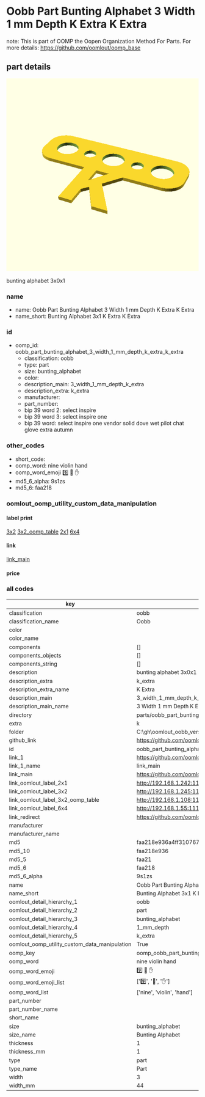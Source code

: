 # Oobb Part Bunting Alphabet 3 Width 1 mm Depth K Extra K Extra  

note: This is part of OOMP the Oopen Organization Method For Parts. For more details: https://github.com/oomlout/oomp_base

##  part details
  

[![](3dpr.png)](3dpr.png)

bunting alphabet 3x0x1



### name
* name: Oobb Part Bunting Alphabet 3 Width 1 mm Depth K Extra K Extra
* name_short: Bunting Alphabet 3x1 K Extra K Extra
### id
* oomp_id: oobb_part_bunting_alphabet_3_width_1_mm_depth_k_extra_k_extra
  * classification: oobb
  * type: part
  * size: bunting_alphabet
  * color: 
  * description_main: 3_width_1_mm_depth_k_extra
  * description_extra: k_extra
  * manufacturer: 
  * part_number: 
  * bip 39 word 2: select inspire
  * bip 39 word 3: select inspire one
  * bip 39 word: select inspire one vendor solid dove wet pilot chat glove extra autumn

### other_codes
* short_code: 
* oomp_word: nine violin hand
* oomp_word_emoji :nine: :violin: :hand:
* md5_6_alpha: 9s1zs
* md5_6: faa218






### oomlout_oomp_utility_custom_data_manipulation
#### label print
[3x2](http://192.168.1.245:1112/?label=oomp%209s1zs)
[3x2_oomp_table](http://192.168.1.108:1112/?label=oomp%209s1zs)
[2x1](http://192.168.1.242:1112/?label=oomp%209s1zs)
[6x4](http://192.168.1.55:1112/?label=oomp%209s1zs)    

#### link

[link_main](https://github.com/oomlout/oomlout_oobb_version_4_generated_parts/tree/main/navigation_oomp/oobb/part/bunting_alphabet/3_width_1_mm_depth_k_extra/k_extra/part)                              

#### price







### all codes 
| key | value |  
| --- | --- |  
| classification | oobb |  
| classification_name | Oobb |  
| color |  |  
| color_name |  |  
| components | [] |  
| components_objects | [] |  
| components_string | [] |  
| description | bunting alphabet 3x0x1 |  
| description_extra | k_extra |  
| description_extra_name | K Extra |  
| description_main | 3_width_1_mm_depth_k_extra |  
| description_main_name | 3 Width 1 mm Depth K Extra |  
| directory | parts/oobb_part_bunting_alphabet_3_width_1_mm_depth_k_extra_k_extra |  
| extra | k |  
| folder | C:\gh\oomlout_oobb_version_4_generated_parts\parts\oobb_part_bunting_alphabet_3_width_1_mm_depth_k_extra_k_extra |  
| github_link | https://github.com/oomlout/oomlout_oomp_part_src/tree/main/parts/oobb_part_bunting_alphabet_3_width_1_mm_depth_k_extra_k_extra |  
| id | oobb_part_bunting_alphabet_3_width_1_mm_depth_k_extra_k_extra |  
| link_1 | https://github.com/oomlout/oomlout_oobb_version_4_generated_parts/tree/main/navigation_oomp/oobb/part/bunting_alphabet/3_width_1_mm_depth_k_extra/k_extra/part |  
| link_1_name | link_main |  
| link_main | https://github.com/oomlout/oomlout_oobb_version_4_generated_parts/tree/main/navigation_oomp/oobb/part/bunting_alphabet/3_width_1_mm_depth_k_extra/k_extra/part |  
| link_oomlout_label_2x1 | http://192.168.1.242:1112/?label=oomp%209s1zs |  
| link_oomlout_label_3x2 | http://192.168.1.245:1112/?label=oomp%209s1zs |  
| link_oomlout_label_3x2_oomp_table | http://192.168.1.108:1112/?label=oomp%209s1zs |  
| link_oomlout_label_6x4 | http://192.168.1.55:1112/?label=oomp%209s1zs |  
| link_redirect | https://github.com/oomlout/oomlout_oobb_version_4_generated_parts/tree/main/parts/oobb_bunting_alphabet_03_01_ex_k |  
| manufacturer |  |  
| manufacturer_name |  |  
| md5 | faa218e936a4ff3107675f23355d561a |  
| md5_10 | faa218e936 |  
| md5_5 | faa21 |  
| md5_6 | faa218 |  
| md5_6_alpha | 9s1zs |  
| name | Oobb Part Bunting Alphabet 3 Width 1 mm Depth K Extra K Extra |  
| name_short | Bunting Alphabet 3x1 K Extra K Extra |  
| oomlout_detail_hierarchy_1 | oobb |  
| oomlout_detail_hierarchy_2 | part |  
| oomlout_detail_hierarchy_3 | bunting_alphabet |  
| oomlout_detail_hierarchy_4 | 1_mm_depth |  
| oomlout_detail_hierarchy_5 | k_extra |  
| oomlout_oomp_utility_custom_data_manipulation | True |  
| oomp_key | oomp_oobb_part_bunting_alphabet_3_width_1_mm_depth_k_extra_k_extra |  
| oomp_word | nine violin hand |  
| oomp_word_emoji | :nine: :violin: :hand: |  
| oomp_word_emoji_list | [':nine:', ':violin:', ':hand:'] |  
| oomp_word_list | ['nine', 'violin', 'hand'] |  
| part_number |  |  
| part_number_name |  |  
| short_name |  |  
| size | bunting_alphabet |  
| size_name | Bunting Alphabet |  
| thickness | 1 |  
| thickness_mm | 1 |  
| type | part |  
| type_name | Part |  
| width | 3 |  
| width_mm | 44 |  
